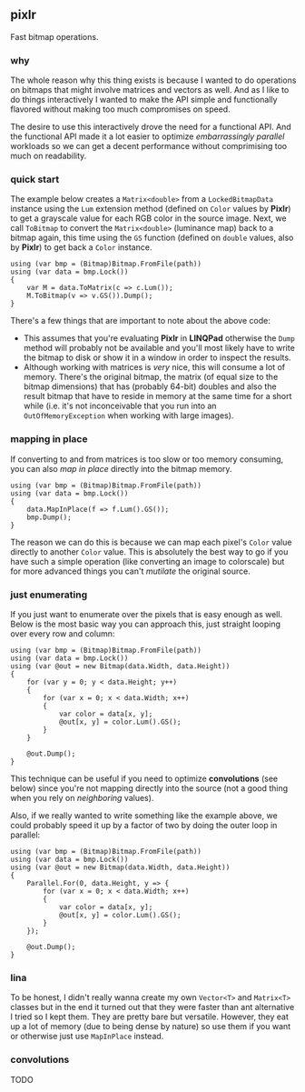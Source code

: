 ## pixlr
Fast bitmap operations.

### why
The whole reason why this thing exists is because I wanted to do operations on bitmaps that might involve matrices and vectors as well. And as I like to do things interactively I wanted to make the API simple and functionally flavored without making too much compromises on speed.

The desire to use this interactively drove the need for a functional API. And the functional API made it a lot easier to optimize *embarrassingly parallel* workloads so we can get a decent performance without comprimising too much on readability.

### quick start
The example below creates a `Matrix<double>` from a `LockedBitmapData` instance using the `Lum` extension method (defined on `Color` values by **Pixlr**) to get a grayscale value for each RGB color in the source image. Next, we call `ToBitmap` to convert the `Matrix<double>` (luminance map) back to a bitmap again, this time using the `GS` function (defined on `double` values, also by **Pixlr**) to get back a `Color` instance.
```
using (var bmp = (Bitmap)Bitmap.FromFile(path))
using (var data = bmp.Lock())
{
    var M = data.ToMatrix(c => c.Lum());
    M.ToBitmap(v => v.GS()).Dump();
}
```
There's a few things that are important to note about the above code:
* This assumes that you're evaluating **Pixlr** in **LINQPad** otherwise the `Dump` method will probably not be available and you'll most likely have to write the bitmap to disk or show it in a window in order to inspect the results.
* Although working with matrices is *very* nice, this will consume a lot of memory. There's the original bitmap, the matrix (of equal size to the bitmap dimensions) that has (probably 64-bit) doubles and also the result bitmap that have to reside in memory at the same time for a short while (i.e. it's not inconceivable that you run into an `OutOfMemoryException` when working with large images).

### mapping in place
If converting to and from matrices is too slow or too memory consuming, you can also *map in place* directly into the bitmap memory.
```
using (var bmp = (Bitmap)Bitmap.FromFile(path))
using (var data = bmp.Lock())
{
    data.MapInPlace(f => f.Lum().GS());
    bmp.Dump();
}
```

The reason we can do this is because we can map each pixel's `Color` value directly to another `Color` value. This is absolutely the best way to go if you have such a simple operation (like converting an image to colorscale) but for more advanced things you can't *mutilate* the original source.

### just enumerating
If you just want to enumerate over the pixels that is easy enough as well. Below is the most basic way you can approach this, just straight looping over every row and column:
```
using (var bmp = (Bitmap)Bitmap.FromFile(path))
using (var data = bmp.Lock())
using (var @out = new Bitmap(data.Width, data.Height))
{
    for (var y = 0; y < data.Height; y++)
    {
        for (var x = 0; x < data.Width; x++)
        {
            var color = data[x, y];
            @out[x, y] = color.Lum().GS();
        }
    }

    @out.Dump();
}
```

This technique can be useful if you need to optimize **convolutions** (see below) since you're not mapping directly into the source (not a good thing when you rely on *neighboring* values).

Also, if we really wanted to write something like the example above, we could probably speed it up by a factor of two by doing the outer loop in parallel:
```
using (var bmp = (Bitmap)Bitmap.FromFile(path))
using (var data = bmp.Lock())
using (var @out = new Bitmap(data.Width, data.Height))
{
    Parallel.For(0, data.Height, y => {
        for (var x = 0; x < data.Width; x++)
        {
            var color = data[x, y];
            @out[x, y] = color.Lum().GS();
        }
    });

    @out.Dump();
}
```

### lina
To be honest, I didn't really wanna create my own `Vector<T>` and `Matrix<T>` classes but in the end it turned out that they were faster than ant alternative I tried so I kept them. They are pretty bare but versatile. However, they eat up a lot of memory (due to being dense by nature) so use them if you want or otherwise just use `MapInPlace` instead.

### convolutions
TODO